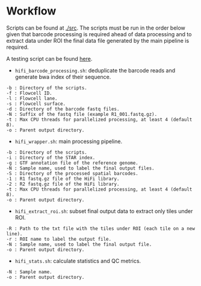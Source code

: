 # Workflow

Scripts can be found at [./src](./src). The scripts must be run in the order below given that barcode processing is required ahead of data processing and to extract data under ROI the final data file generated by the main pipeline is required.

A testing script can be found [here](./test_src.sh).

- `hifi_barcode_processing.sh`: deduplicate the barcode reads and generate bwa index of their sequence.

```
-b : Directory of the scripts.
-f : Flowcell ID.
-l : Flowcell lane.
-s : Flowcell surface.
-d : Directory of the barcode fastq files.
-N : Suffix of the fastq file (example R1_001.fastq.gz).
-t : Max CPU threads for parallelized processing, at least 4 (default 8).
-o : Parent output directory.
```

- `hifi_wrapper.sh`: main processing pipeline.
```
-b : Directory of the scripts.
-i : Directory of the STAR index.
-g : GTF annotation file of the reference genome.
-N : Sample name, used to label the final output files.
-S : Directory of the processed spatial barcodes.
-1 : R1 fastq.gz file of the HiFi library.
-2 : R2 fastq.gz file of the HiFi library.
-t : Max CPU threads for parallelized processing, at least 4 (default 8).
-o : Parent output directory.
```

- `hifi_extract_roi.sh`: subset final output data to extract only tiles under ROI.
```
-R : Path to the txt file with the tiles under ROI (each tile on a new line).
-r : ROI name to label the output file.
-N : Sample name, used to label the final output file.
-o : Parent output directory.
```

- `hifi_stats.sh`: calculate statistics and QC metrics.
```
-N : Sample name.
-o : Parent output directory.
```

